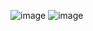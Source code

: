 ![image](https://github.com/nmi246/electronics/assets/42329930/d1726d67-7c1f-4529-ae20-5ef8a3cfec02)
![image](https://github.com/nmi246/electronics/assets/42329930/015f4b87-969f-4c22-bd24-af5633c1b30c)


